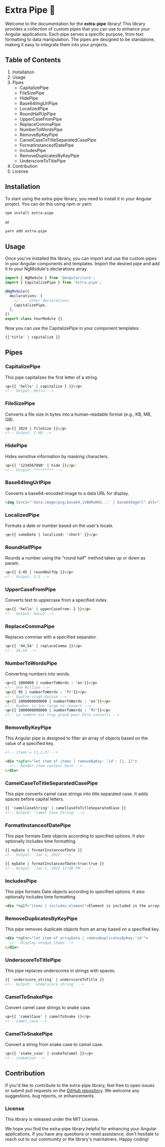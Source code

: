 # Extra Pipe 🚀

Welcome to the documentation for the **extra-pipe** library! This library provides a collection of custom pipes that you can use to enhance your Angular applications. Each pipe serves a specific purpose, from text formatting to data manipulation. The pipes are designed to be standalone, making it easy to integrate them into your projects.

## Table of Contents

1. Installation
2. Usage
3. Pipes
   - CapitalizePipe
   - FileSizePipe
   - HidePipe
   - Base64ImgUrlPipe
   - LocalizedPipe
   - RoundHalfUpPipe
   - UpperCaseFromPipe
   - ReplaceCommaPipe
   - NumberToWordsPipe
   - RemoveByKeyPipe
   - CamelCaseToTitleSeparatedCasePipe
   - FormatInstanceofDatePipe
   - IncludesPipe
   - RemoveDuplicatesByKeyPipe
   - UnderscoreToTitlePipe
4. Contribution
5. License

## Installation

To start using the extra-pipe library, you need to install it in your Angular project. You can do this using npm or yarn:

```bash
npm install extra-pipe
```

or

```bash
yarn add extra-pipe
```

## Usage

Once you've installed the library, you can import and use the custom pipes in your Angular components and templates. Import the desired pipe and add it to your NgModule's declarations array.

```typescript
import { NgModule } from '@angular/core';
import { CapitalizePipe } from 'extra-pipe';

@NgModule({
  declarations: [
    // ... other declarations
    CapitalizePipe,
  ],
})
export class YourModule {}
```

Now you can use the CapitalizePipe in your component templates:

```html
{{'title' | capitalize }}
```

## Pipes

### CapitalizePipe

This pipe capitalizes the first letter of a string.

```html
<p>{{ 'hello' | capitalize } }}</p>
<!-- Output: Hello -->
```

### FileSizePipe

Converts a file size in bytes into a human-readable format (e.g., KB, MB, GB).

```html
<p>{{ 1024 | fileSize }}</p>
<!-- Output: 1 KB -->
```

### HidePipe

Hides sensitive information by masking characters.

```html
<p>{{ '1234567890' | hide }}</p>
<!-- Output: ********* -->
```

### Base64ImgUrlPipe

Converts a base64-encoded image to a data URL for display.

```html
<img [src]="'data:image/png;base64,iVBORw0KG...' | base64ImgUrl" alt="Image" />
```

### LocalizedPipe

Formats a date or number based on the user's locale.

```html
<p>{{ someDate | localized: 'short' }}</p>
```

### RoundHalfPipe

Rounds a number using the "round half" method takes up or down as param.

```html
<p>{{ 3.45 | roundHalfUp }}</p>
<!-- Output: 3.5 -->
```

### UpperCaseFromPipe

Converts text to uppercase from a specified index.

```html
<p>{{ 'hello' | upperCaseFrom: 2 }}</p>
<!-- Output: heLLO -->
```

### ReplaceCommaPipe

Replaces commas with a specified separator.

```html
<p>{{ '44,54' | replaceComma }}</p>
<!-- 44.54 -->
```

### NumberToWordsPipe

Converting numbers into words.

```html
<p>{{ 1000000 | numberToWords : 'en'}}</p>
<!-- One Million -->
<p>{{ 95 | numberToWords : 'fr'}}</p>
<!-- Quatre-vingt-Quinze -->
<p>{{ 1000000000000 | numberToWords : 'en'}}</p>
<!-- Number is too large to convert -->
<p>{{ 1000000000000 | numberToWords : 'fr'}}</p>
<!-- Le nombre est trop grand pour être converti -->
```

### RemoveByKeyPipe

This Angular pipe is designed to filter an array of objects based on the value of a specified key.

```html
<!-- items = [1,2,3] -->

<div *ngFor="let item of items | removeByKey: 'id': [1, 2]">
  <!-- Render item content here -->
</div>
```

### CamelCaseToTitleSeparatedCasePipe

This pipe converts camel case strings into title separated case. It adds spaces before capital letters.

```html
{{ 'camelCaseString' | camelCaseToTitleSeparatedCase }}
<!-- Output: 'camel Case String' -->
```

### FormatInstanceofDatePipe

This pipe formats Date objects according to specified options. It also optionally includes time formatting.

```html
{{ myDate | formatInstanceofDate }}
<!-- Output: 'Jan 1, 2022' -->

{{ myDate | formatInstanceofDate:true:true }}
<!-- Output: 'Jan 1, 2022 12:00 PM' -->
```

### IncludesPipe

This pipe formats Date objects according to specified options. It also optionally includes time formatting.

```html
<div *ngIf="items | includes:element">Element is included in the array</div>
```

### RemoveDuplicatesByKeyPipe

This pipe removes duplicate objects from an array based on a specified key.

```html
<div *ngFor="let item of arrayData | removeDuplicatesByKey:'id'">
  <!-- Display unique items -->
</div>
```

### UnderscoreToTitlePipe

This pipe replaces underscores in strings with spaces.

```html
{{ 'underscore_string' | underscoreToTitle }}
<!-- Output: 'underscore string' -->
```

### CamelToSnakePipe

Convert camel case strings to snake case.

```html
<p>{{ 'camelCase' | camelToSnake }}</p>
<!-- camel_case -->
```

### CamelToSnakePipe

Convert a string from snake case to camel case.

```html
<p>{{ 'snake_case' | snakeToCamel }}</p>
<!-- snakeCase -->
```

## Contribution

If you'd like to contribute to the extra-pipe library, feel free to open issues or submit pull requests on the <a href="https://github.com/anasmasti/extra-pipe"> GitHub repository</a>. We welcome any suggestions, bug reports, or enhancements.

### License

This library is released under the MIT License.

We hope you find the extra-pipe library helpful for enhancing your Angular applications. If you have any questions or need assistance, don't hesitate to reach out to our community or the library's maintainers. Happy coding!
